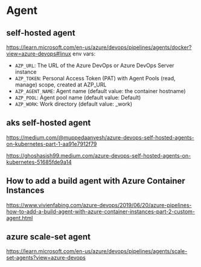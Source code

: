 # Agent

## self-hosted agent
https://learn.microsoft.com/en-us/azure/devops/pipelines/agents/docker?view=azure-devops#linux
env vars:
- `AZP_URL`: The URL of the Azure DevOps or Azure DevOps Server instance
- `AZP_TOKEN`: Personal Access Token (PAT) with Agent Pools (read, manage) scope, created at AZP_URL
- `AZP_AGENT_NAME`: Agent name (default value: the container hostname)
- `AZP_POOL`: Agent pool name (default value: Default)
- `AZP_WORK`: Work directory (default value: _work)

## aks self-hosted agent
https://medium.com/@muppedaanvesh/azure-devops-self-hosted-agents-on-kubernetes-part-1-aa91e7912f79

https://ghoshasish99.medium.com/azure-devops-self-hosted-agents-on-kubernetes-51685fde9a14

## How to add a build agent with Azure Container Instances
https://www.vivienfabing.com/azure-devops/2019/06/20/azure-pipelines-how-to-add-a-build-agent-with-azure-container-instances-part-2-custom-agent.html

## azure scale-set agent
https://learn.microsoft.com/en-us/azure/devops/pipelines/agents/scale-set-agents?view=azure-devops
